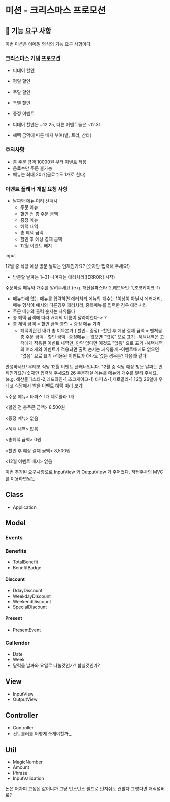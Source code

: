 # 미션 - 크리스마스 프로모션

## 🚨 기능 요구 사항

이번 미션은 이메일 형식의 기능 요구 사항이다.


### 크리스마스 기념 프로모션

- 디데이 할인

- 평일 할인

- 주말 할인

- 특별 할인

- 증정 이벤트

- 디데이 할인은 ~12.25, 다른 이벤트들은 ~12.31

- 혜택 금액에 따른 배지 부여(별, 트리, 산타)

### 주의사항

- 총 주문 금액 10000원 부터 이벤트 적용
- 음료수만 주문 불가능
- 메뉴는 최대 20개(음료수도 1개로 친다)


### 이벤트 플래너 개발 요청 사항
- 날짜와 메뉴 미리 선택시
  - 주문 메뉴
  - 할인 전 총 주문 금액
  - 증정 메뉴
  - 혜택 내역
  - 총 혜택 금액
  - 할인 후 예상 결제 금액
  - 12월 이벤트 배지


input

12월 중 식당 예상 방문 날짜는 언제인가요? (숫자만 입력해 주세요!)
- 방문할 날짜는 1~31  나머지는 에러처리([ERROR] 시작)


주문하실 메뉴와 개수를 알려주세요.(e.g. 해산물파스타-2,레드와인-1,초코케이크-1)
- 메뉴판에 없는 메뉴를 입력하면 에러처리,메뉴의 개수는 1이상이 아닐시 에러처리,
  메뉴 형식이 예시와 다른경우 에러처리, 중복메뉴를 입력한 경우 에러처리
- 주문 메뉴의 출력 순서는 자유롭다
- 총 혜택 금액에 따라 배지의 이름이 달라야한다-> ?
- 총 혜택 금액 = 할인 금액 총합 + 증정 메뉴 가격
  - 혜택이란건 내가 총 이득본거 ( 할인+ 증정)
    -할인 후 예상 결제 금액 = 맨처음 총 주문 금액 - 할인 금액
    -증정메뉴는 없으면 "없음" 으로 표기
    -혜택내역은 고객에게 적용된 이벤트 내역만, 만약 없다면 이것도 "없음" 으로 표기
    -혜택내역의 여러개의 이벤트가 적용되면 출력 순서는 자유롭게
    -이벤트배지도 없으면 "없음" 으로 표기
    -적용된 이벤트가 하나도 없는 경우는? 다음과 같다

안녕하세요! 우테코 식당 12월 이벤트 플래너입니다.
12월 중 식당 예상 방문 날짜는 언제인가요? (숫자만 입력해 주세요!)
26
주문하실 메뉴를 메뉴와 개수를 알려 주세요. (e.g. 해산물파스타-2,레드와인-1,초코케이크-1)
타파스-1,제로콜라-1
12월 26일에 우테코 식당에서 받을 이벤트 혜택 미리 보기!

<주문 메뉴>
타파스 1개
제로콜라 1개

<할인 전 총주문 금액>
8,500원

<증정 메뉴>
없음

<혜택 내역>
없음

<총혜택 금액>
0원

<할인 후 예상 결제 금액>
8,500원

<12월 이벤트 배지>
없음


이번 추가된 요구사항으로 InputView 와 OutputView 가 주어졌다. 
저번주차의 MVC를 이용하면될듯

## Class


  - Application
## Model
### Events
  
### Benefits
  - TotalBenefit
  - BenefitBadge
#### Discount
  - DdayDiscount
  - WeekdayDiscount
  - WeekendDiscount
  - SpecialDiscount
#### Present
  - PresentEvent

### Callender
  - Date
  - Week
  - 달력을 날짜와 요일로 나눌것인가? 합칠것인가?
  


## View
  - InputView
  - OutputView

## Controller
  - Controller
  - 컨트롤러를 어떻게 쪼개야할까,,,

## Util
  - MagicNumber
  - Amount
  - Phrase
  - InputValidation



돈은 어차피 고정된 값이니까 그냥 인스턴스 필드로 던져줘도 괜찮다
 그렇다면 매직넘버로?





